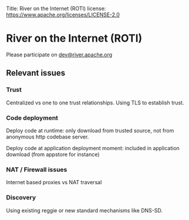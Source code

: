 Title:     River on the Internet (ROTI)
license: https://www.apache.org/licenses/LICENSE-2.0

# River on the Internet (ROTI)

Please participate on <dev@river.apache.org>

## Relevant issues

### Trust
Centralized vs one to one trust relationships. Using TLS to establish trust.

### Code deployment
Deploy code at runtime: only download from trusted source, not from anonymous http codebase server.

Deploy code at application deployment moment: included in application download (from appstore for instance)

### NAT / Firewall issues
Internet based proxies vs NAT traversal

### Discovery
Using existing reggie or new standard mechanisms like DNS-SD.

